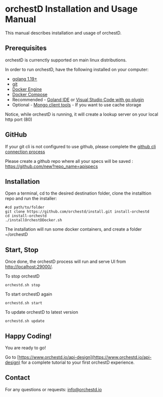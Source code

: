 # orchestD Installation and Usage Manual
This manual describes installation and usage of orchestD.

## Prerequisites 

orchestD is currenctly supported on main linux distributions.

In order to run orchestD, have the following installed on your computer:
* [golang 1.19+](https://go.dev/doc/install)    
* [git](https://git-scm.com/book/en/v2/Getting-Started-Installing-Git)
* [Docker Engine](https://docs.docker.com/engine/install/)
* [Docker Compose](https://docs.docker.com/compose/install/)
* Recommended - [Goland IDE](https://www.jetbrains.com/go/) or [Visual Studio Code with go plugin](https://learn.microsoft.com/en-us/azure/developer/go/configure-visual-studio-code)
* Optional - [Mongo client tools](https://www.mongodb.com/docs/database-tools/installation/installation-linux/) - If you want to use cache storage

Notice, while orchestD is running, it will create a lookup server on your local http port (80)

## GitHub

If your git cli is not configured to use github, please complete the [github cli connection process](https://github.com/orchestd/install/tree/main/connect-github.md)

Please create a github repo where all your specs will be saved : https://github.com/new?repo_name=apispecs

## Installation

Open a terminal, cd to the desired destination folder, clone the installtion repo and run the installer:
```
#cd path/to/folder
git clone https://github.com/orchestd/install.git install-orchestd
cd install-orchestd
./installOrchestDDocker.sh
```

The installation will run some docker containers, and create a folder ~/orchestD

## Start, Stop 

Once done, the orchestD process will run and serve UI from [http://localhost:29000/](http://localhost:29000/).

To stop orchestD
```
orchestd.sh stop
```

To start orchestD again
```
orchestd.sh start
```

To update orchestD to latest version
```
orchestd.sh update
```


## Happy Coding!

You are ready to go!

Go to  [https://www.orchestd.io/api-design](https://www.orchestd.io/api-design) for a complete tutorial to your first orchestD experience.


## Contact

For any questions or requests: [info@orchestd.io](mailto:info@orchestd.io)


